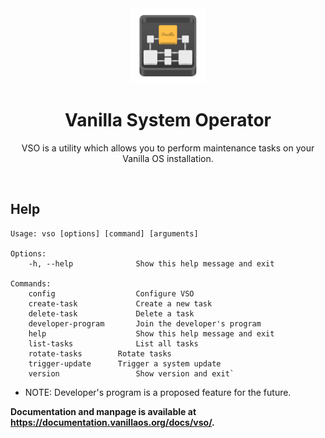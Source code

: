 <div align="center">
  <img src="vso-logo.svg" height="120">
  <h1 align="center">Vanilla System Operator</h1>
  <p align="center">VSO is a utility which allows you to perform maintenance tasks on your Vanilla OS installation.</p>
</div>

<br/>

## Help

```
Usage: vso [options] [command] [arguments]

Options:
	-h, --help            	Show this help message and exit

Commands:
	config              	Configure VSO
	create-task             Create a new task
	delete-task             Delete a task
	developer-program   	Join the developer's program
	help                	Show this help message and exit
	list-tasks          	List all tasks
	rotate-tasks		Rotate tasks
	trigger-update	  	Trigger a system update
	version             	Show version and exit`
```

- NOTE: Developer's program is a proposed feature for the future.

**Documentation and manpage is available at <https://documentation.vanillaos.org/docs/vso/>.**
